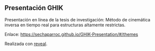 ## Presentación GHIK

Presentación en línea de la tesis de investigación: Método de cinemática inversa en tiempo real para estructuras altamente restrictas.

Enlace: https://sechaparroc.github.io/GHIK-Presentation/#/themes

Realizada con [reveal](https://github.com/hakimel/reveal.js).
